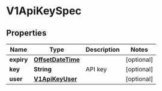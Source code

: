 # V1ApiKeySpec

## Properties
Name | Type | Description | Notes
------------ | ------------- | ------------- | -------------
**expiry** | [**OffsetDateTime**](OffsetDateTime.md) |  |  [optional]
**key** | **String** | API key |  [optional]
**user** | [**V1ApiKeyUser**](V1ApiKeyUser.md) |  |  [optional]
